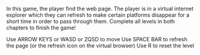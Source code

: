 In this game, the player find the web page. The player is in a virtual internet explorer which they can refresh to make certain platforms disappear for a short time in order to pass through them. Complete all levels in both chapters to finish the game!

Use ARROW KEYS or WASD or ZQSD to move
Use SPACE BAR to refresh the page (or the refresh icon on the virtual browser)
Use R to reset the level